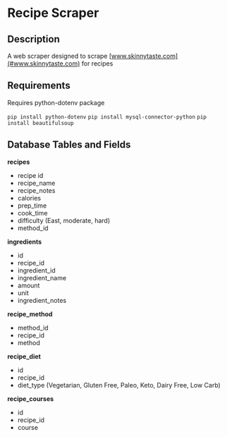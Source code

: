 # Recipe Scraper

## **Description**
A web scraper designed to scrape [www.skinnytaste.com](#www.skinnytaste.com) for recipes 

## **Requirements**
Requires python-dotenv package

```pip install python-dotenv```
```pip install mysql-connector-python```
```pip install beautifulsoup```

## **Database Tables and Fields**

**recipes**
- recipe id
- recipe_name
- recipe_notes
- calories
- prep_time
- cook_time
- difficulty (East, moderate, hard)
- method_id

**ingredients**
- id
- recipe_id
- ingredient_id
- ingredient_name
- amount
- unit
- ingredient_notes

**recipe_method**
- method_id
- recipe_id
- method

**recipe_diet**
- id
- recipe_id
- diet_type  (Vegetarian, Gluten Free, Paleo, Keto, Dairy Free, Low Carb)

**recipe_courses**
- id
- recipe_id
- course



